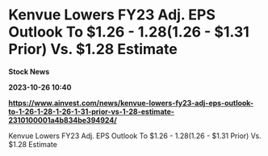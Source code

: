 # Kenvue Lowers FY23 Adj. EPS Outlook To $1.26 - $1.28 ($1.26 - $1.31 Prior) Vs. $1.28 Estimate
**Stock News**

**2023-10-26 10:40**

**https://www.ainvest.com/news/kenvue-lowers-fy23-adj-eps-outlook-to-1-26-1-28-1-26-1-31-prior-vs-1-28-estimate-2310100001a4b834be394924/**

Kenvue Lowers FY23 Adj. EPS Outlook To $1.26 - $1.28 ($1.26 - $1.31 Prior) Vs. $1.28 Estimate